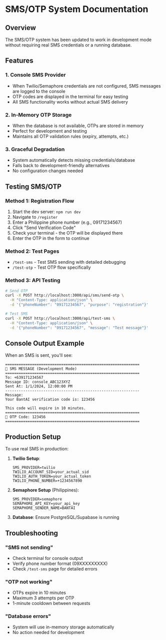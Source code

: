 # SMS/OTP System Documentation

## Overview
The SMS/OTP system has been updated to work in development mode without requiring real SMS credentials or a running database.

## Features

### 1. Console SMS Provider
- When Twilio/Semaphore credentials are not configured, SMS messages are logged to the console
- OTP codes are displayed in the terminal for easy testing
- All SMS functionality works without actual SMS delivery

### 2. In-Memory OTP Storage
- When the database is not available, OTPs are stored in memory
- Perfect for development and testing
- Maintains all OTP validation rules (expiry, attempts, etc.)

### 3. Graceful Degradation
- System automatically detects missing credentials/database
- Falls back to development-friendly alternatives
- No configuration changes needed

## Testing SMS/OTP

### Method 1: Registration Flow
1. Start the dev server: `npm run dev`
2. Navigate to `/register`
3. Enter a Philippine phone number (e.g., 09171234567)
4. Click "Send Verification Code"
5. Check your terminal - the OTP will be displayed there
6. Enter the OTP in the form to continue

### Method 2: Test Pages
- `/test-sms` - Test SMS sending with detailed debugging
- `/test-otp` - Test OTP flow specifically

### Method 3: API Testing
```bash
# Send OTP
curl -X POST http://localhost:3000/api/sms/send-otp \
  -H "Content-Type: application/json" \
  -d '{"phoneNumber": "09171234567", "purpose": "registration"}'

# Test SMS
curl -X POST http://localhost:3000/api/test-sms \
  -H "Content-Type: application/json" \
  -d '{"phoneNumber": "09171234567", "message": "Test message"}'
```

## Console Output Example
When an SMS is sent, you'll see:
```
============================================================
📱 SMS MESSAGE (Development Mode)
============================================================
To: +639171234567
Message ID: console_ABC123XYZ
Sent At: 1/1/2024, 12:00:00 PM
------------------------------------------------------------
Message:
Your BantAI verification code is: 123456

This code will expire in 10 minutes.
============================================================
🔑 OTP Code: 123456
============================================================
```

## Production Setup
To use real SMS in production:

1. **Twilio Setup**:
   ```env
   SMS_PROVIDER=twilio
   TWILIO_ACCOUNT_SID=your_actual_sid
   TWILIO_AUTH_TOKEN=your_actual_token
   TWILIO_PHONE_NUMBER=+1234567890
   ```

2. **Semaphore Setup** (Philippines):
   ```env
   SMS_PROVIDER=semaphore
   SEMAPHORE_API_KEY=your_api_key
   SEMAPHORE_SENDER_NAME=BANTAI
   ```

3. **Database**: Ensure PostgreSQL/Supabase is running

## Troubleshooting

### "SMS not sending"
- Check terminal for console output
- Verify phone number format (09XXXXXXXXX)
- Check `/test-sms` page for detailed errors

### "OTP not working"
- OTPs expire in 10 minutes
- Maximum 3 attempts per OTP
- 1-minute cooldown between requests

### "Database errors"
- System will use in-memory storage automatically
- No action needed for development
